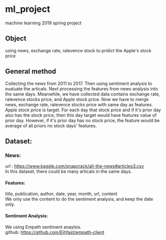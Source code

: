 # ml_project
machine learning 2019 spring project

## Object
using news, exchange rate, ralevence stock to pridict the Apple's stock price

## General method
Collecting the news from 2011 to 2017. Then using sentiment analysis to evaluate the articals. Next processing the features from news analysis into the same days. Meanwhile, we have collected data contains exchange rate, ralevence stocks price, and Apple stock price. Now we have to merge news, exchange rate, ralevence stocks price with same day as features. Apple stock price is target. For each day that stock price and if it's prior day also has the stock price, then this day target would have features value of prior day. However, if it's prior day has no stock price, the feature would be average of all priors no stock days' features.  <br>

## Dataset:
### News:
url : https://www.kaggle.com/snapcrack/all-the-news#articles3.csv <br>
In this dataset, there could be many articals in the same days. <br>
#### Features:
title, publication, author, date, year, month, url, content <br>
We only use the content to do the sentiment analysis, and keep the date only. 
#### Sentiment Analysis:
We using Empath sentiment anaylsis.<br>
github: https://github.com/Ejhfast/empath-client<br>
 
